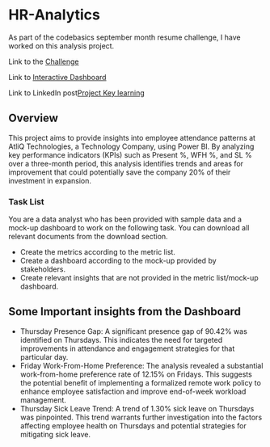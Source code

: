 # HR-Analytics

As part of the codebasics september month resume challenge, I have worked on this analysis project.

Link to the [Challenge](https://codebasics.io/challenge/codebasics-resume-project-challenge)

Link to [Interactive Dashboard](https://www.novypro.com/project/hr-analysis-44)

Link to LinkedIn post[Project Key learning]()

## Overview

This project aims to provide insights into employee attendance patterns at AtliQ Technologies, a Technology Company, using Power BI. By analyzing key performance indicators (KPIs) such as Present %, WFH %, and SL % over a three-month period, this analysis identifies trends and areas for improvement that could potentially save the company 20% of their investment in expansion.


### Task List

You are a data analyst who has been provided with sample data and a mock-up dashboard to work on the following task. You can download all relevant documents from the download section.

- Create the metrics according to the metric list. 
- Create a dashboard according to the mock-up provided by stakeholders. 
- Create relevant insights that are not provided in the metric list/mock-up dashboard.



## Some Important insights from the Dashboard

- Thursday Presence Gap: A significant presence gap of 90.42% was identified on Thursdays. This indicates the need for targeted improvements in attendance and      engagement strategies for that particular day.
- Friday Work-From-Home Preference: The analysis revealed a substantial work-from-home preference rate of 12.15% on Fridays. This suggests the potential benefit of implementing a formalized remote work policy to enhance employee satisfaction and improve end-of-week workload management.
- Thursday Sick Leave Trend: A trend of 1.30% sick leave on Thursdays was pinpointed. This trend warrants further investigation into the factors affecting employee health on Thursdays and potential strategies for mitigating sick leave.

